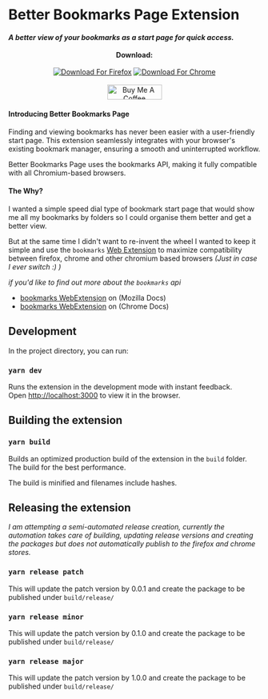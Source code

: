 # Better Bookmarks Page Extension

#### _A better view of your bookmarks as a start page for quick access._

<p align="center">
  <b>Download:</b>
<br><br>
<a href="https://addons.mozilla.org/firefox/addon/better-bookmarks-page" target="_blank"><img src="docs/firefox.svg" alt="Download For Firefox"></a>
<a href="https://chrome.google.com/webstore/detail/better-bookmarks-page/feefhdkjeppmjmkhedchnjpfnnnbgeij" target="_blank"><img src="docs/chrome.svg" alt="Download For Chrome"></a>
<br><br>
<a href="https://www.buymeacoffee.com/alexbaeza" target="_blank"><img src="https://cdn.buymeacoffee.com/buttons/v2/default-yellow.png" alt="Buy Me A Coffee" style="height: 30px !important;width: 109px !important;" ></a>
</p>

#### Introducing Better Bookmarks Page

Finding and viewing bookmarks has never been easier with a user-friendly start page. This extension
seamlessly integrates with your browser's existing bookmark manager, ensuring a smooth and
uninterrupted workflow.

Better Bookmarks Page uses the bookmarks API, making it fully compatible with all Chromium-based
browsers.

#### The Why?

I wanted a simple speed dial type of bookmark start page that would show me all my bookmarks by
folders so I could organise them better and get a better view.

But at the same time I didn't want to re-invent the wheel I wanted to keep it simple and use the
`bookmarks` [Web Extension](https://developer.mozilla.org/docs/Mozilla/Add-ons/WebExtensions)
to maximize compatibility between firefox, chrome and other chromium based browsers _(Just in case I
ever switch :) )_

_if you'd like to find out more about the  `bookmarks` api_

- [bookmarks WebExtension](https://developer.mozilla.org/docs/Mozilla/Add-ons/WebExtensions/API/bookmarks)
  on (Mozilla Docs)
- [bookmarks WebExtension](https://developer.chrome.com/docs/extensions/reference/bookmarks/)
  on (Chrome Docs)

## Development

In the project directory, you can run:

### `yarn dev`

Runs the extension in the development mode with instant feedback.\
Open [http://localhost:3000](http://localhost:3000) to view it in the browser.

## Building the extension

### `yarn build`

Builds an optimized production build of the extension in the `build` folder.\
The build for the best performance.

The build is minified and filenames include hashes.

## Releasing the extension

_I am attempting a semi-automated release creation, currently the automation takes care of building,
updating release versions and creating the packages but does not automatically publish to the
firefox and chrome stores._

### `yarn release patch`

This will update the patch version by 0.0.1 and create the package to be published
under `build/release/`

### `yarn release minor`

This will update the patch version by 0.1.0 and create the package to be published
under `build/release/`

### `yarn release major`

This will update the patch version by 1.0.0 and create the package to be published
under `build/release/`

